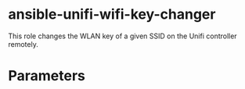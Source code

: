 # ansible-unifi-wifi-key-changer
This role changes the WLAN key of a given SSID on the Unifi controller remotely.

# Parameters
